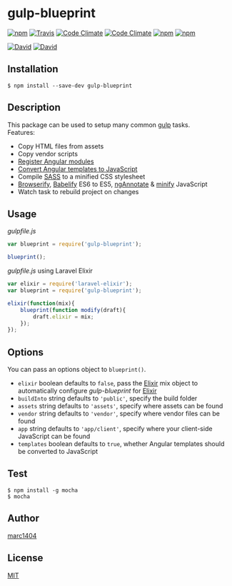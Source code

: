 # gulp-blueprint
[![npm](https://img.shields.io/npm/v/gulp-blueprint.svg?style=flat-square)](https://www.npmjs.com/package/gulp-blueprint)
[![Travis](https://img.shields.io/travis/marc1404/gulp-blueprint.svg?style=flat-square)](https://travis-ci.org/marc1404/gulp-blueprint)
[![Code Climate](https://img.shields.io/codeclimate/github/marc1404/gulp-blueprint.svg?style=flat-square)](https://codeclimate.com/github/marc1404/gulp-blueprint)
[![Code Climate](https://img.shields.io/codeclimate/coverage/github/marc1404/gulp-blueprint.svg?style=flat-square)](https://codeclimate.com/github/marc1404/gulp-blueprint/coverage)
[![npm](https://img.shields.io/npm/l/gulp-blueprint.svg?style=flat-square)](https://github.com/marc1404/gulp-blueprint/blob/master/LICENSE)
[![npm](https://img.shields.io/npm/dm/gulp-blueprint.svg?style=flat-square)](https://www.npmjs.com/package/gulp-blueprint)

[![David](https://img.shields.io/david/marc1404/gulp-blueprint.svg?style=flat-square)](https://github.com/marc1404/gulp-blueprint/blob/master/package.json)
[![David](https://img.shields.io/david/dev/marc1404/gulp-blueprint.svg?style=flat-square)](https://github.com/marc1404/gulp-blueprint/blob/master/package.json)

## Installation
```
$ npm install --save-dev gulp-blueprint
```
  
## Description
This package can be used to setup many common [gulp](https://www.npmjs.com/package/gulp) tasks.  
Features:  
- Copy HTML files from assets
- Copy vendor scripts
- [Register Angular modules](https://www.npmjs.com/package/gulp-ng-register)
- [Convert Angular templates to JavaScript](https://www.npmjs.com/package/gulp-angular-templatecache)
- Compile [SASS](http://sass-lang.com/) to a minified CSS stylesheet
- [Browserify](https://www.npmjs.com/package/browserify), [Babelify](https://babeljs.io/) ES6 to ES5, [ngAnnotate](https://www.npmjs.com/package/gulp-ng-annotate) & [minify](https://www.npmjs.com/package/gulp-uglify)  JavaScript
- Watch task to rebuild project on changes

## Usage
*gulpfile.js*
```javascript
var blueprint = require('gulp-blueprint');

blueprint();
```

*gulpfile.js* using Laravel Elixir
```javascript
var elixir = require('laravel-elixir');
var blueprint = require('gulp-blueprint');

elixir(function(mix){
    blueprint(function modify(draft){
        draft.elixir = mix;
    });
});
```
  
## Options
You can pass an options object to ```blueprint()```.
- ```elixir``` boolean defaults to ```false```, pass the [Elixir](https://www.npmjs.com/package/laravel-elixir) mix object to automatically configure *gulp-blueprint* for [Elixir](https://www.npmjs.com/package/laravel-elixir)
- ```buildInto``` string defaults to ```'public'```, specify the build folder
- ```assets``` string defaults to ```'assets'```, specify where assets can be found
- ```vendor``` string defaults to ```'vendor'```, specify where vendor files can be found
- ```app``` string defaults to ```'app/client'```, specify where your client-side JavaScript can be found
- ```templates``` boolean defaults to ```true```, whether Angular templates should be converted to JavaScript

## Test
```
$ npm install -g mocha  
$ mocha
```

## Author
[marc1404](https://github.com/marc1404)

## License
[MIT](https://github.com/marc1404/gulp-blueprint/blob/master/LICENSE)